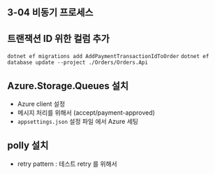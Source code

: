 ## 3-04 비동기 프로세스

## 트랜잭션 ID 위한 컬럼 추가

`dotnet ef migrations add AddPaymentTransactionIdToOrder`
`dotnet ef database update --project ./Orders/Orders.Api`

## Azure.Storage.Queues 설치
* Azure client 설정
* 메시지 처리를 위해서 (accept/payment-approved)
* `appsettings.json` 설정 파일 에서 Azure 세팅

## polly 설치
* retry pattern : 테스트 retry 를 위해서